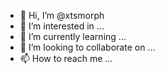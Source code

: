 - 👋 Hi, I’m @xtsmorph
- 👀 I’m interested in ...
- 🌱 I’m currently learning ...
- 💞️ I’m looking to collaborate on ...
- 📫 How to reach me ...

<!---
xtsmorph/xtsmorph is a ✨ special ✨ repository because its `README.md` (this file) appears on your GitHub profile.
You can click the Preview link to take a look at your changes.
--->
